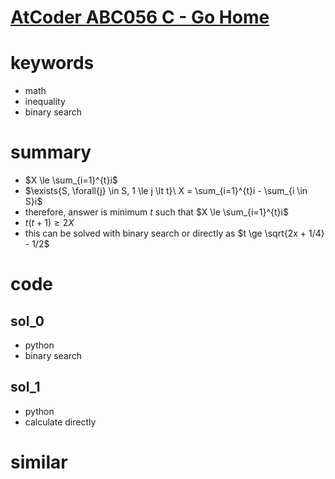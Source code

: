 # [AtCoder ABC056 C - Go Home](https://atcoder.jp/contests/abc056/tasks/arc070_a)


# keywords 
- math
- inequality 
- binary search 

# summary 
- $X \le \sum_{i=1}^{t}i$
- $\exists{S, \forall{j} \in S, 1 \le j \lt t}\ X = \sum_{i=1}^{t}i - \sum_{i \in S}i$
- therefore, answer is minimum $t$ such that $X \le \sum_{i=1}^{t}i$
- $t(t + 1) \ge 2X$
- this can be solved with binary search or directly as $t \ge \sqrt{2x + 1/4} - 1/2$

# code 
## sol_0
- python
- binary search

## sol_1
- python
- calculate directly

# similar 

